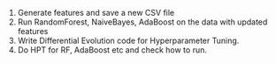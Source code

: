 1. Generate features and save a new CSV file
2. Run RandomForest, NaiveBayes, AdaBoost on the data with updated features
3. Write Differential Evolution code for Hyperparameter Tuning.
4. Do HPT for RF, AdaBoost etc and check how to run.
